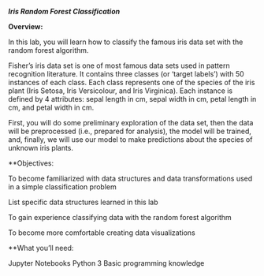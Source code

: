 ***Iris Random Forest Classification***


**Overview:** 

In this lab, you will learn how to classify the famous iris data set with the random forest algorithm. 

Fisher’s iris data set is one of most famous data sets used in pattern recognition literature. 
It contains three classes (or ‘target labels’) with 50 instances of each class. 
Each class represents one of the species of the iris plant (Iris Setosa, Iris Versicolour, and Iris Virginica). 
Each instance is defined by 4 attributes: sepal length in cm, sepal width in cm, petal length in cm, and petal width in cm.  


First, you will do some preliminary exploration of the data set, then the data will be preprocessed (i.e., prepared for analysis), the model will be trained, and, finally, we will use our model to make predictions about the species of unknown iris plants.  

 

**Objectives: 

To become familiarized with data structures and data transformations used in a simple classification problem 

List specific data structures learned in this lab 

To gain experience classifying data with the random forest algorithm 

To become more comfortable creating data visualizations 

 

**What you’ll need: 

Jupyter Notebooks 
Python 3 
Basic programming knowledge 
